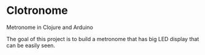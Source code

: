 # Clotronome

Metronome in Clojure and Arduino


The goal of this project is to build a metronome that has big 
LED display that can be easily seen.




